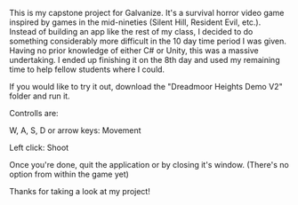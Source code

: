 This is my capstone project for Galvanize.
It's a survival horror video game inspired by games in the mid-nineties (Silent Hill, Resident Evil, etc.).
Instead of building an app like the rest of my class,
I decided to do something considerably more difficult in the 10 day time period I was given.
Having no prior knowledge of either C# or Unity, this was a massive undertaking. 
I ended up finishing it on the 8th day and used my remaining time to help fellow students where I could.

If you would like to try it out, download the "Dreadmoor Heights Demo V2" folder and run it. 

Controlls are:

W, A, S, D or arrow keys: Movement

Left click: Shoot

Once you're done, quit the application or by closing it's window. (There's no option from within the game yet)

Thanks for taking a look at my project!
